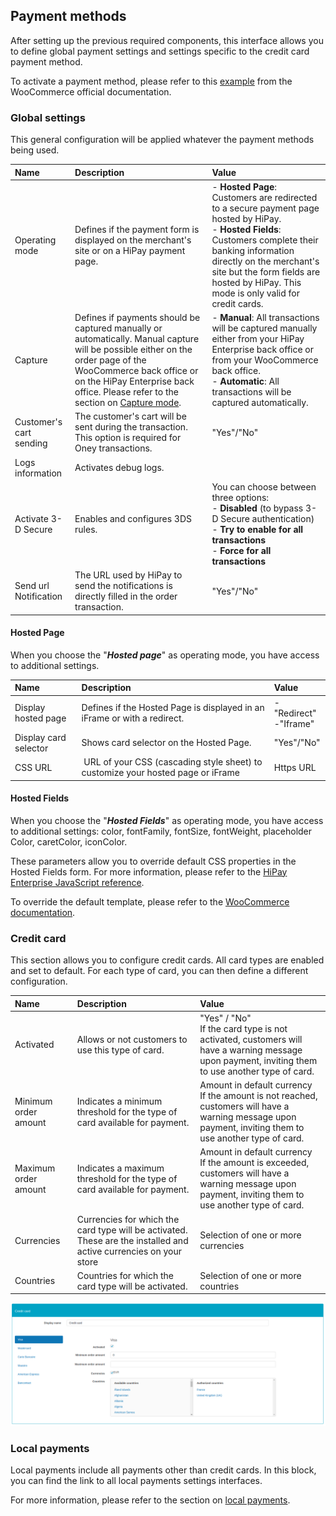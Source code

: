 ## Payment methods

After setting up the previous required components, this interface allows you to define 
global payment settings and settings specific to the credit card payment method.

To activate a payment method, please refer to this [example](https://docs.woocommerce.com/document/cheque/#section-1) from the WooCommerce official documentation.

### Global settings

This general configuration will be applied whatever the payment methods being used.

 | Name        | Description | Value |
 |:------------|:------------|:-----|
 | Operating mode | Defines if the payment form is displayed on the merchant's site or on a HiPay payment page. | - **Hosted Page**: Customers are redirected to a secure payment page hosted by HiPay. </br> - **Hosted Fields**: Customers complete their banking information directly on the merchant's site but the form fields are hosted by HiPay. This mode is only valid for credit cards. |
 | Capture        | Defines if payments should be captured manually or automatically. Manual capture will be possible either on the order page of the WooCommerce back office or on the HiPay Enterprise back office. Please refer to the section on [Capture mode](#capture-and-refund-capture).  | - **Manual**: All transactions will be captured manually either from your HiPay Enterprise back office or from your WooCommerce back office. <br /> - **Automatic**: All transactions will be captured automatically.
 |  Customer's cart sending             | The customer's cart will be sent during the transaction. This option is required for Oney transactions.|"Yes"/"No"|
 | Logs information | Activates debug logs.  ||
 |  Activate 3-D Secure | Enables and configures 3DS rules. | You can choose between three options: <br /> - **Disabled** (to bypass 3-D Secure authentication) <br /> - **Try to enable for all transactions** <br /> - **Force for all transactions**|
 |  Send url Notification | The URL used by HiPay to send the notifications is directly filled in the order transaction. | "Yes"/"No" |

#### Hosted Page

When you choose the "**_Hosted page_**" as operating mode, you have access to additional settings.

   | Name               | Description | Value |
 |:------------|:------------|:-----|
 | Display hosted page      | Defines if the Hosted Page is displayed in an iFrame or with a redirect. | -"Redirect" <br /> -"Iframe"
 | Display card selector    | Shows card selector on the Hosted Page.| "Yes"/"No"
 | CSS URL                  | URL of your CSS (cascading style sheet) to customize your hosted page or iFrame | Https URL


#### Hosted Fields

When you choose the "**_Hosted Fields_**"  as operating mode, you have access to additional settings: color, fontFamily, fontSize, fontWeight, placeholder Color, caretColor, iconColor.   

These parameters allow you to override default CSS properties in the Hosted Fields form.
For more information, please refer to the [HiPay Enterprise JavaScript reference](/doc/hipay-enterprise-sdk-js_3/Reference/).

To override the default template, please refer to the [WooCommerce documentation](https://docs.woocommerce.com/document/template-structure/). 

### Credit card

This section allows you to configure credit cards.
All card types are enabled and set to default.
For each type of card, you can then define a different configuration.

   | Name               | Description | Value |
 |:------------|:------------|:-----|
 | Activated                     | Allows or not customers to use this type of card.   |"Yes" / "No" <br /> If the card type is not activated, customers will have a warning message upon payment, inviting them to use another type of card.
 | Minimum order amount          | Indicates a minimum threshold for the type of card available for payment.| Amount in default currency <br /> If the amount is not reached, customers will have a warning message upon payment, inviting them to use another type of card.|
 | Maximum order amount    | Indicates a maximum threshold for the type of card available for payment.| Amount in default currency <br /> If the amount is exceeded, customers will have a warning message upon payment, inviting them to use another type of card. |
 |  Currencies             | Currencies for which the card type will be activated. These are the installed and active currencies on your store | Selection of one or more currencies|
 |  Countries        |Countries for which the card type will be activated.   |Selection of one or more countries|

![legend](images/card-configuration.png)

### Local payments

Local payments include all payments other than credit cards.
In this block, you can find the link to all local payments settings interfaces.

For more information, please refer to the section on [local payments](#local-payment-methods-configuration).


